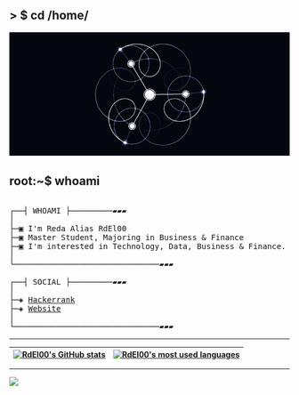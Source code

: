 ## > $ cd /home/
</p>
<p align="center">  
<img src =abstraction.gif>
</p>

## root:~$ whoami

<pre>

┌──┤ WHOAMI ├─────────▰▰▰
│
├─▣ I'm Reda Alias RdEl00
├─▣ Master Student, Majoring in Business & Finance <!-- @ <a href="https://encg-settat.ma/">ENCG SETTAT</a> -->
├─▣ I'm interested in Technology, Data, Business & Finance.
│<!--─▣ Computer Science Student <!--@ <a href="https://uopeople.edu/">The Uopeople</a>-->
└───────────────────────────────▰▰▰

┌──┤ SOCIAL ├─────────▰▰▰
│
├─◈ <a href="https://www.hackerrank.com/RdEl00">Hackerrank</a>
├─◈ <a href="https://rdel00.github.io/">Website</a>
│
└───────────────────────────────▰▰▰
</pre>
---------------

| [![RdEl00's GitHub stats](https://github-readme-stats.vercel.app/api?username=RdEl00&count_private=true&show_icons=true&hide=issues&hide_border=true&theme=github_dark)](https://github.com/RdEl00?tab=repositories) | [![RdEl00's most used languages](https://github-readme-stats.vercel.app/api/top-langs/?username=RdEl00&layout=compact&hide_border=true&theme=github_dark&langs_count=10)](https://github.com/RdEl00?tab=repositories) |
|:-:|:-:|
---------------
<!-- ![](https://komarev.com/ghpvc/?username=RdEl00&color=gray) -->
![](https://hit.yhype.me/github/profile?user_id=65583321)
